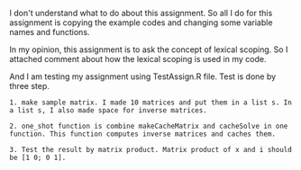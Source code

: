 I don't understand what to do about this assignment. So all I do for this assignment is copying the example codes and changing some variable names and functions.

In my opinion, this assignment is to ask the concept of lexical scoping. So I attached comment about how the lexical scoping is used in my code.

And I am testing my assignment using TestAssign.R file. Test is done by three step.

    1. make sample matrix. I made 10 matrices and put them in a list s. In a list s, I also made space for inverse matrices.

    2. one_shot function is combine makeCacheMatrix and cacheSolve in one function. This function computes inverse matrices and caches them.
    
    3. Test the result by matrix product. Matrix product of x and i should be [1 0; 0 1].
